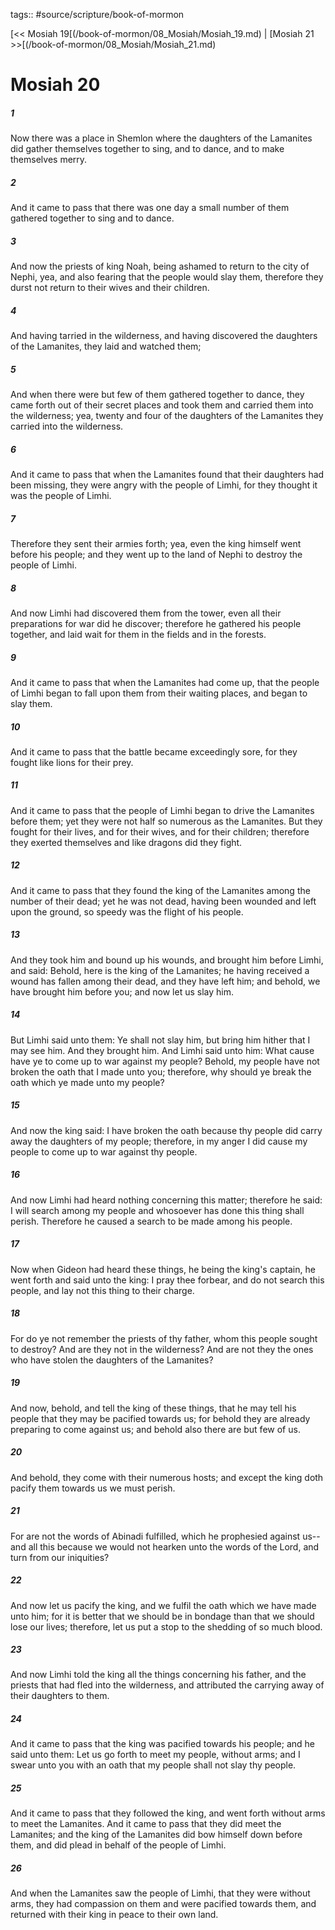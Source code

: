 tags:: #source/scripture/book-of-mormon

[<< Mosiah 19[(/book-of-mormon/08_Mosiah/Mosiah_19.md) | [Mosiah 21 >>[(/book-of-mormon/08_Mosiah/Mosiah_21.md)

# Mosiah 20

##### 1

Now there was a place in Shemlon where the daughters of the Lamanites did gather themselves together to sing, and to dance, and to make themselves merry.

##### 2

And it came to pass that there was one day a small number of them gathered together to sing and to dance.

##### 3

And now the priests of king Noah, being ashamed to return to the city of Nephi, yea, and also fearing that the people would slay them, therefore they durst not return to their wives and their children.

##### 4

And having tarried in the wilderness, and having discovered the daughters of the Lamanites, they laid and watched them;

##### 5

And when there were but few of them gathered together to dance, they came forth out of their secret places and took them and carried them into the wilderness; yea, twenty and four of the daughters of the Lamanites they carried into the wilderness.

##### 6

And it came to pass that when the Lamanites found that their daughters had been missing, they were angry with the people of Limhi, for they thought it was the people of Limhi.

##### 7

Therefore they sent their armies forth; yea, even the king himself went before his people; and they went up to the land of Nephi to destroy the people of Limhi.

##### 8

And now Limhi had discovered them from the tower, even all their preparations for war did he discover; therefore he gathered his people together, and laid wait for them in the fields and in the forests.

##### 9

And it came to pass that when the Lamanites had come up, that the people of Limhi began to fall upon them from their waiting places, and began to slay them.

##### 10

And it came to pass that the battle became exceedingly sore, for they fought like lions for their prey.

##### 11

And it came to pass that the people of Limhi began to drive the Lamanites before them; yet they were not half so numerous as the Lamanites. But they fought for their lives, and for their wives, and for their children; therefore they exerted themselves and like dragons did they fight.

##### 12

And it came to pass that they found the king of the Lamanites among the number of their dead; yet he was not dead, having been wounded and left upon the ground, so speedy was the flight of his people.

##### 13

And they took him and bound up his wounds, and brought him before Limhi, and said: Behold, here is the king of the Lamanites; he having received a wound has fallen among their dead, and they have left him; and behold, we have brought him before you; and now let us slay him.

##### 14

But Limhi said unto them: Ye shall not slay him, but bring him hither that I may see him. And they brought him. And Limhi said unto him: What cause have ye to come up to war against my people? Behold, my people have not broken the oath that I made unto you; therefore, why should ye break the oath which ye made unto my people?

##### 15

And now the king said: I have broken the oath because thy people did carry away the daughters of my people; therefore, in my anger I did cause my people to come up to war against thy people.

##### 16

And now Limhi had heard nothing concerning this matter; therefore he said: I will search among my people and whosoever has done this thing shall perish. Therefore he caused a search to be made among his people.

##### 17

Now when Gideon had heard these things, he being the king's captain, he went forth and said unto the king: I pray thee forbear, and do not search this people, and lay not this thing to their charge.

##### 18

For do ye not remember the priests of thy father, whom this people sought to destroy? And are they not in the wilderness? And are not they the ones who have stolen the daughters of the Lamanites?

##### 19

And now, behold, and tell the king of these things, that he may tell his people that they may be pacified towards us; for behold they are already preparing to come against us; and behold also there are but few of us.

##### 20

And behold, they come with their numerous hosts; and except the king doth pacify them towards us we must perish.

##### 21

For are not the words of Abinadi fulfilled, which he prophesied against us--and all this because we would not hearken unto the words of the Lord, and turn from our iniquities?

##### 22

And now let us pacify the king, and we fulfil the oath which we have made unto him; for it is better that we should be in bondage than that we should lose our lives; therefore, let us put a stop to the shedding of so much blood.

##### 23

And now Limhi told the king all the things concerning his father, and the priests that had fled into the wilderness, and attributed the carrying away of their daughters to them.

##### 24

And it came to pass that the king was pacified towards his people; and he said unto them: Let us go forth to meet my people, without arms; and I swear unto you with an oath that my people shall not slay thy people.

##### 25

And it came to pass that they followed the king, and went forth without arms to meet the Lamanites. And it came to pass that they did meet the Lamanites; and the king of the Lamanites did bow himself down before them, and did plead in behalf of the people of Limhi.

##### 26

And when the Lamanites saw the people of Limhi, that they were without arms, they had compassion on them and were pacified towards them, and returned with their king in peace to their own land.
